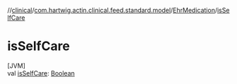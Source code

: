 //[clinical](../../../index.md)/[com.hartwig.actin.clinical.feed.standard.model](../index.md)/[EhrMedication](index.md)/[isSelfCare](is-self-care.md)

# isSelfCare

[JVM]\
val [isSelfCare](is-self-care.md): [Boolean](https://kotlinlang.org/api/latest/jvm/stdlib/kotlin/-boolean/index.html)
